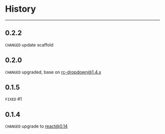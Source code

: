 History
=======

---

0.2.2
-----

`CHANGED` update scaffold

0.2.0
-----

`CHANGED` upgraded, base on rc-dropdown@1.4.x

0.1.5
-----

`FIXED` #1

0.1.4
-----

`CHANGED` upgrade to react@0.14
